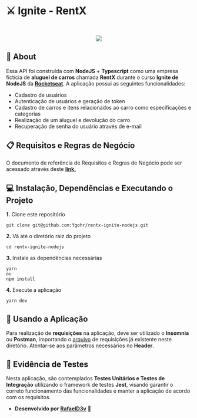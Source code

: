 # ⚔️ Ignite - RentX
<br>
<p align="center">
  <img src=assets/logotipo.png>
</p>

## :pushpin: About
Essa API foi construída com **NodeJS** + **Typescript** como uma empresa fictícia de **aluguel de carros** chamada **RentX** durante o curso **Ignite de NodeJS** da [**Rocketseat**](https://github.com/Rocketseat).
A aplicação possui as seguintes funcionalidades:
- Cadastro de usuários
- Autenticação de usuários e geração de token
- Cadastro de carros e itens relacionados ao carro como especificações e categorias
- Realização de um aluguel e devolução do carro
- Recuperação de senha do usuário através de e-mail

## 📋 Requisitos e Regras de Negócio
O documento de referência de Requisitos e Regras de Negócio pode ser acessado através deste [**link.**](https://www.notion.so/Requisitos-e-Regras-de-Neg-cio-RentX-5aefdddde3304896a6e10e2f5b3c98f7)

## 💻 Instalação, Dependências e Executando o Projeto
**1.** Clone este repositório 
```
git clone git@github.com:Ygohr/rentx-ignite-nodejs.git
``` 
**2.** Vá até o diretório raiz do projeto
```
cd rentx-ignite-nodejs
``` 
**3.** Instale as dependências necessárias
```
yarn 
ou
npm install
```
**4.** Execute a aplicação
```
yarn dev
```

## :floppy_disk: Usando a Aplicação
Para realização de **requisições** na aplicação, deve ser utilizado o **Insomnia** ou **Postman**, importando o [arquivo](insomnia_requests) de requisições já existente neste diretório.
Atentar-se aos parâmetros necessários no **Header**.

## :syringe: Evidência de Testes
Nesta aplicação, são contemplados **Testes Unitários e Testes de Integração** utilizando o framework de testes **Jest**, visando garantir o correto funcionamento das funcionalidades e manter a aplicação de acordo com os requisitos. <br/>

- **Desenvolvido por** [**RafaelD3v**](https://www.linkedin.com/in/rafaeld3v/) 🤖
